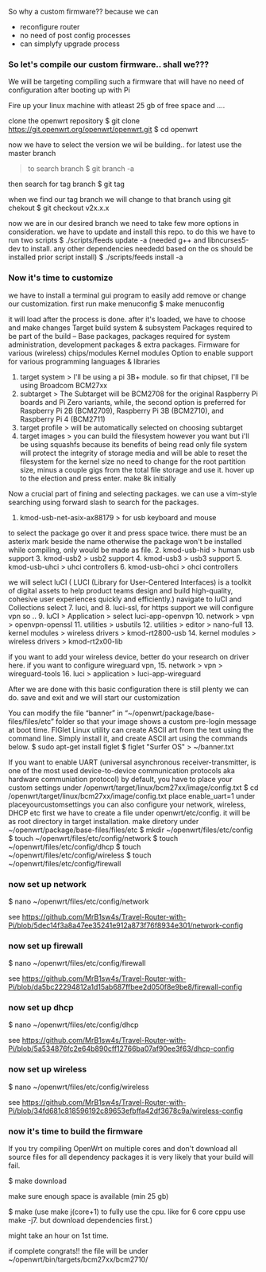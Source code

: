 So why a custom firmware??
because we can 
- reconfigure router
- no need of post config processes 
- can simplyfy upgrade process

<h3>So let's compile our custom firmware.. shall we???</h3>
We will be targeting compiling such a firmware that will have no need of configuration after booting up with Pi

Fire up your linux machine with atleast 25 gb of free space and ....

clone the openwrt repository
$ git clone https://git.openwrt.org/openwrt/openwrt.git 
$ cd openwrt

now we have to select the version we wil be building..
for latest use the master branch
>to search branch 
$ git branch -a

then search for tag branch
$ git tag

when we find our tag branch we will change to that branch using git chekout
$ git checkout v2x.x.x

now we are in our desired branch we need to take few more options in consideration.
we have to update and install this repo. to do this we have to run two scripts
$ ./scripts/feeds update -a
(needed g++ and libncurses5-dev to install. any other dependencies neededd based on the os should be installed prior script install)
$ ./scripts/feeds install -a

<h3>Now it's time to customize</h3>
we have to install a terminal gui program to easily add remove or change our customization.
first run make menuconfig
$ make menuconfig

it will load after the process is done. after it's loaded, we have to choose and make changes
Target build system & subsystem
Packages required to be part of the build – Base packages, packages required for system administration, development packages & extra packages.
Firmware for various (wireless) chips/modules
Kernel modules
Option to enable support for various programming languages & libraries

1. target system >
I'll be using a pi 3B+ module. so fir that chipset, I'll be using Broadcom BCM27xx
2. subtarget >
The Subtarget will be BCM2708 for the original Raspberry Pi boards and Pi Zero variants, while, the second option is preferred for Raspberry Pi 2B (BCM2709), Raspberry Pi 3B (BCM2710), and Raspberry Pi 4 (BCM2711)
3. target profile >
will be automatically selected on choosing subtarget
4. target images >
 you can build the filesystem however you want but i'll be using squashfs because its benefits of being read only file system will protect the integrity of storage media and will be able to reset the filesystem
 for the kernel size no need to change
 for the root partition size, minus a couple gigs from the total file storage and use it.
 hover up to the election and press enter. make 8k initially
 
Now a crucial part of fining and selecting packages. we can use a vim-style searching using forward slash to search for the packages.

1. kmod-usb-net-asix-ax88179 > for usb keyboard and mouse

to select the package go over it and press space twice. there must be an asterix mark beside the name otherwise the package won't be installed while compiling, only would be made as file.
2. kmod-usb-hid > human usb support
3. kmod-usb2 > usb2 support
4. kmod-usb3 > usb3 support
5. kmod-usb-uhci > uhci controllers
6. kmod-usb-ohci > ohci controllers

we will select luCI ( LUCI (Library for User-Centered Interfaces) is a toolkit of digital assets to help product teams design and build high-quality, cohesive user experiences quickly and efficiently.) 
navigate to luCI and Collections
select 
7. luci, and 
8. luci-ssl, for https support
we will configure vpn so ..
9. luCI > Application > select luci-app-openvpn
10. network > vpn > openvpn-openssl
11. utilities > usbutils
12. utilities > editor > nano-full
13. kernel modules > wireless drivers > kmod-rt2800-usb
14. kernel modules > wireless drivers > kmod-rt2x00-lib

if you want to add your wireless device, better do your research on driver here.
if you want to configure wireguard vpn,
15. network > vpn > wireguard-tools
16. luci > application > luci-app-wireguard

After we are done with this basic configuration there is still plenty we can do. 
save and exit and we will start our customization

You can modify the file “banner” in “~/openwrt/package/base-files/files/etc” folder so that your image shows a custom pre-login message at boot time. FIGlet Linux utility can create ASCII art from the text using the command line. Simply install it, and create ASCII art using the commands below.
$ sudo apt-get install figlet
$ figlet "Surfer OS" > ~/banner.txt

If you want to enable UART (universal asynchronous receiver-transmitter, is one of the most used device-to-device communication protocols aka hardware communiation protocol) by default, you have to place your custom settings under /openwrt/target/linux/bcm27xx/image/config.txt 
$ cd /openwrt/target/linux/bcm27xx/image/config.txt
place enable_uart=1 under placeyourcustomsettings
you can also configure your network, wireless, DHCP etc
first we have to create a file under openwrt/etc/config. it will be as root directory in target installation.
make diretory under ~/openwrt/package/base-files/files/etc
$ mkdir ~/openwrt/files/etc/config
$ touch ~/openwrt/files/etc/config/network
$ touch ~/openwrt/files/etc/config/dhcp
$ touch ~/openwrt/files/etc/config/wireless
$ touch ~/openwrt/files/etc/config/firewall

<h3>now set up network</h3>
$ nano ~/openwrt/files/etc/config/network

see https://github.com/MrB1sw4s/Travel-Router-with-Pi/blob/5dec14f3a8a47ee35241e912a873f76f8934e301/network-config
	
<h3>now set up firewall</h3>
$ nano ~/openwrt/files/etc/config/firewall

see https://github.com/MrB1sw4s/Travel-Router-with-Pi/blob/da5bc22294812a1d15ab687ffbee2d050f8e9be8/firewall-config

<h3>now set up dhcp</h3>
$ nano ~/openwrt/files/etc/config/dhcp

see https://github.com/MrB1sw4s/Travel-Router-with-Pi/blob/5a534876fc2e64b890cff12766ba07af90ee3f63/dhcp-config

<h3>now set up wireless</h3>
$ nano ~/openwrt/files/etc/config/wireless

see https://github.com/MrB1sw4s/Travel-Router-with-Pi/blob/34fd681c818596192c89653efbffa42df3678c9a/wireless-config        

<h3>now it's time to build the firmware</h3> 

If you try compiling OpenWrt on multiple cores and don't download all source files for all dependency packages it is very likely that your build will fail.

$ make download

make sure enough space is available (min 25 gb)

$ make (use make j(core+1) to fully use the cpu. like for 6 core cppu use make -j7. but download dependencies first.)

might take an hour on 1st time.

if complete congrats!! the file will be under ~/openwrt/bin/targets/bcm27xx/bcm2710/
